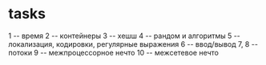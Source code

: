 # tasks

1 -- время
2 -- контейнеры
3 -- хешш
4 -- рандом и алгоритмы
5 -- локализация, кодировки, регулярные выражения
6 -- ввод/вывод
7, 8 -- потоки
9 -- межпроцессорное нечто
10 -- межсетевое нечто
